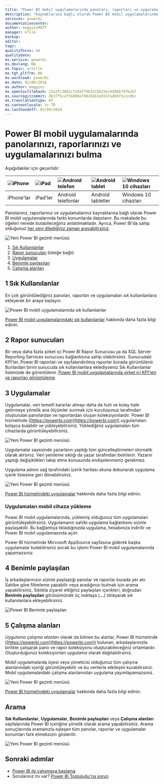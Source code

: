 ```yaml
---
title: "Power BI mobil uygulamalarında panoları, raporları ve uygulamaları bulma"
description: "Kaynaklarına bağlı olarak Power BI mobil uygulamalarında panolarınızı, raporlarınızı ve uygulamalarınızı nasıl bulacağınızı öğrenin."
services: powerbi
documentationcenter: 
author: maggiesMSFT
manager: kfile
backup: 
editor: 
tags: 
qualityfocus: no
qualitydate: 
ms.service: powerbi
ms.devlang: NA
ms.topic: article
ms.tgt_pltfrm: NA
ms.workload: powerbi
ms.date: 02/06/2018
ms.author: maggies
ms.openlocfilehash: 23a3fc38b1cf284f79b3515b25ec0396b79fb267
ms.sourcegitcommit: db37f5cef31808e7882bbb1e9157adb973c2cdbc
ms.translationtype: HT
ms.contentlocale: tr-TR
ms.lasthandoff: 02/09/2018
---
```

# <a name="find-your-dashboards-reports-and-apps-in-the-power-bi-mobile-apps"></a>Power BI mobil uygulamalarında panolarınızı, raporlarınızı ve uygulamalarınızı bulma
Aşağıdakiler için geçerlidir:

| ![iPhone](media/mobile-apps-find-content-mobile-devices/iphone-logo-50-px.png) | ![iPad](media/mobile-apps-find-content-mobile-devices/ipad-logo-50-px.png) | ![Android telefon](media/mobile-apps-find-content-mobile-devices/android-phone-logo-50-px.png) | ![Android tablet](media/mobile-apps-find-content-mobile-devices/android-tablet-logo-50-px.png) | ![Windows 10 cihazları](media/mobile-apps-find-content-mobile-devices/win-10-logo-50-px.png) |
|:--- |:--- |:--- |:--- |:--- |
| iPhone'lar |iPad'ler |Android telefonlar |Android tabletler |Windows 10 cihazları |

Panolarınız, raporlarınız ve uygulamalarınız kaynaklarına bağlı olarak Power BI mobil uygulamalarında farklı konumlarda depolanır. Bu makalede bu öğeleri nerede bulabileceğiniz anlatılmaktadır. Ayrıca, Power BI'da sahip olduğunuz [her şeyi dilediğiniz zaman arayabilirsiniz](mobile-apps-find-content-mobile-devices.md#search). 

![Yeni Power BI gezinti menüsü](media/mobile-apps-find-content-mobile-devices/power-bi-mobile-find-content.png)

1. [Sık Kullanılanlar](mobile-apps-find-content-mobile-devices.md#1-favorites)
2. [Rapor sunucuları](mobile-apps-find-content-mobile-devices.md#2-report-servers) (isteğe bağlı)
3. [Uygulamalar](mobile-apps-find-content-mobile-devices.md#3-apps)
4. [Benimle paylaşılan](mobile-apps-find-content-mobile-devices.md#4-shared-with-me)
5. [Çalışma alanları](mobile-apps-find-content-mobile-devices.md#5-workspaces)

## <a name="1-favorites"></a>1 Sık Kullanılanlar
En çok görüntülediğiniz panoları, raporları ve uygulamaları sık kullanılanlara ekleyerek bir araya toplayın. 

![Power BI mobil uygulamalarında sık kullanılanlar](media/mobile-apps-find-content-mobile-devices/power-bi-android-favorites-reports.png)

[Power BI mobil uygulamalarındaki sık kullanılanlar](mobile-apps-favorites.md) hakkında daha fazla bilgi edinin.

## <a name="2-report-servers"></a>2 Rapor sunucuları
Bir veya daha fazla şirket içi Power BI Rapor Sunucusu ya da SQL Server Reporting Services sunucusu bağlantısına sahip olabilirsiniz. Sunucudaki KPI'ler, Power BI raporları ve sayfalandırılmış raporlar burada görüntülenir. Bunlardan birini sunucuda sık kullanılanlara eklediyseniz Sık Kullanılanlar listenizde de görüntülenir. [Power BI mobil uygulamalarında şirket içi KPI'leri ve raporları görüntüleme](mobile-app-ssrs-kpis-mobile-on-premises-reports.md).

## <a name="3-apps"></a>3 Uygulamalar
Uygulamalar, veri temelli kararlar almayı daha da hızlı ve kolay hale getirmeye yönelik ana ölçümler sunmak için kuruluşunuz tarafından oluşturulan panolardan ve raporlardan oluşan koleksiyonlardır. Power BI hizmetinde ([https://powerbi.com](https://powerbi.com)) uygulamaları kolayca bulabilir ve yükleyebilirsiniz. Yüklediğiniz uygulamaları tüm cihazlarda görüntüleyebilirsiniz. 

![Yeni Power BI gezinti menüsü](media/mobile-apps-find-content-mobile-devices/power-bi-apps-mobile-apps.png)

Uygulamalar sayesinde yazarların yaptığı tüm güncelleştirmeleri otomatik olarak alırsınız. Veri yenileme sıklığı da yazar tarafından belirlenir. Yazarın yaptığı değişiklikleri takip etme konusunda endişelenmeniz gerekmez.

Uygulama adının sağ tarafındaki içerik haritası okuna dokunarak uygulama içerik listesine geri dönebilirsiniz.

![Yeni Power BI gezinti menüsü](media/mobile-apps-find-content-mobile-devices/power-bi-it-spend-app-android.png)

[Power BI hizmetindeki uygulamalar](service-install-use-apps.md) hakkında daha fazla bilgi edinin.

### <a name="get-an-app-on-a-mobile-device"></a>Uygulamaları mobil cihaza yükleme
Power BI mobil uygulamalarında, yüklemiş olduğunuz tüm uygulamaları görüntüleyebilirsiniz. Uygulamanın sahibi uygulama bağlantısını sizinle paylaşabilir. Bu bağlantıya tıkladığınızda uygulama, hesabınıza indirilir ve Power BI mobil uygulamasında açılır. 

Power BI hizmetinde Microsoft AppSource sayfasına giderek başka uygulamalar bulabilirsiniz ancak bu işlemi Power BI mobil uygulamalarında yapamazsınız. 

## <a name="4-shared-with-me"></a>4 Benimle paylaşılan
İş arkadaşlarınızın sizinle paylaştığı panolar ve raporlar burada yer alır. Sahibe göre filtreleme yapabilir veya aradığınızı bulmak için arama yapabilirsiniz. Sıklıkla ziyaret ettiğiniz paylaşılan içerikleri, doğrudan **Benimle paylaşılan** görünümünde üç noktaya (**...**) tıklayarak sık kullanılanlara ekleyebilirsiniz.

![Power BI Benimle paylaşılan](media/mobile-apps-find-content-mobile-devices/power-bi-android-shared-fave.png)

## <a name="5-workspaces"></a>5 Çalışma alanları
*Uygulama çalışma alanları* olarak da bilinen bu alanlar, Power BI hizmetinde ([https://powerbi.com](https://powerbi.com)) bulunan, arkadaşlarınızla birlikte çalışarak pano ve rapor koleksiyonu oluşturabileceğiniz ortamlardır. Oluşturduğunuz koleksiyonları *uygulama* olarak dağıtabilirsiniz. 

Mobil uygulamalarda üyesi veya yöneticisi olduğunuz tüm çalışma alanlarındaki içeriği görüntüleyebilir ve bu verilerle etkileşim kurabilirsiniz. Mobil uygulamalardaki çalışma alanlarından uygulama yayımlayamazsınız.

![Yeni Power BI gezinti menüsü](media/mobile-apps-find-content-mobile-devices/power-bi-mobile-workspaces-home-android.png)

[Power BI hizmetindeki uygulamalar](service-install-use-apps.md) hakkında daha fazla bilgi edinin.

## <a name="search"></a>Arama
**Sık Kullanılanlar**, **Uygulamalar**, **Benimle paylaşılan** veya **Çalışma alanları** sayfalarında Power BI içeriğine yönelik olarak arama yapabilirsiniz. Arama sonuçlarında aramanızla eşleşen tüm panolar, raporlar ve uygulamalar konumları fark etmeksizin gösterilir. 

![Yeni Power BI gezinti menüsü](media/mobile-apps-find-content-mobile-devices/power-bi-mobile-search.png)

## <a name="next-steps"></a>Sonraki adımlar
* [Power BI ile çalışmaya başlama](service-get-started.md)
* Sorularınız mı var? [Power BI Topluluğu'na sorun](http://community.powerbi.com/)

